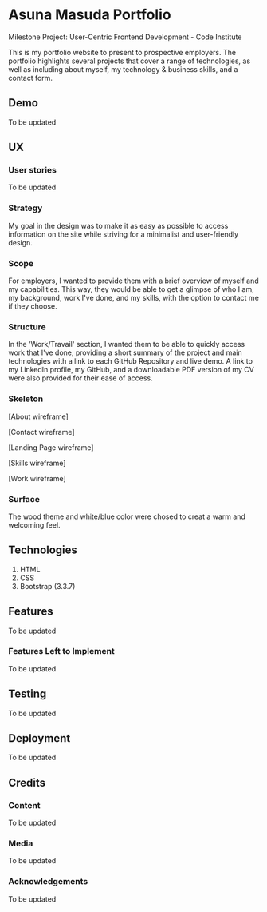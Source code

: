 # Asuna Masuda Portfolio
Milestone Project: User-Centric Frontend Development - Code Institute 

This is my portfolio website to present to prospective employers.
The portfolio highlights several projects that cover a range of technologies, as well as including about myself, my technology & business skills, and a contact form.

## Demo
To be updated

## UX

### User stories
To be updated

### Strategy
My goal in the design was to make it as easy as possible to access information on the site while striving for a minimalist and user-friendly design.

### Scope
For employers, I wanted to provide them with a brief overview of myself and my capabilities. This way, they would be able to get a glimpse of who I am, my background, work I've done, and my skills, with the option to contact me if they choose.

### Structure
In the 'Work/Travail' section, I wanted them to be able to quickly access work that I've done, providing a short summary of the project and main technologies with a link to each GitHub Repository and live demo. A link to my LinkedIn profile, my GitHub, and a downloadable PDF version of my CV were also provided for their ease of access.

### Skeleton
[About wireframe]

[Contact wireframe]

[Landing Page wireframe]

[Skills wireframe]

[Work wireframe]
### Surface
The wood theme and white/blue color were chosed to creat a warm and welcoming feel. 

## Technologies
1. HTML
2. CSS
3. Bootstrap (3.3.7)


## Features
To be updated

### Features Left to Implement
To be updated

## Testing
To be updated

## Deployment
To be updated

## Credits

### Content
To be updated

### Media
To be updated

### Acknowledgements
To be updated
